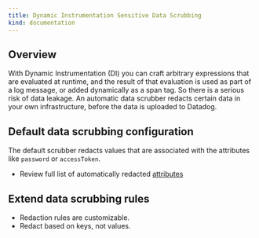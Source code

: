 ```yaml
---
title: Dynamic Instrumentation Sensitive Data Scrubbing
kind: documentation
---
```


## Overview

With Dynamic Instrumentation (DI) you can craft arbitrary expressions that are evaluated at runtime, and the result of that evaluation is used as part of a log message, or added dynamically as a span tag. So there is a serious risk of data leakage. An automatic data scrubber redacts certain data in your own infrastructure, before the data is uploaded to Datadog.

## Default data scrubbing configuration

The default scrubber redacts values that are associated with the attributes like `password` or `accessToken`.
* Review full list of automatically redacted [attributes][1]

## Extend data scrubbing rules

* Redaction rules are customizable.
* Redact based on keys, not values.

[1]: https://github.com/DataDog/dd-trace-java/blob/master/dd-java-agent/agent-debugger/debugger-bootstrap/src/main/java/datadog/trace/bootstrap/debugger/util/Redaction.java
